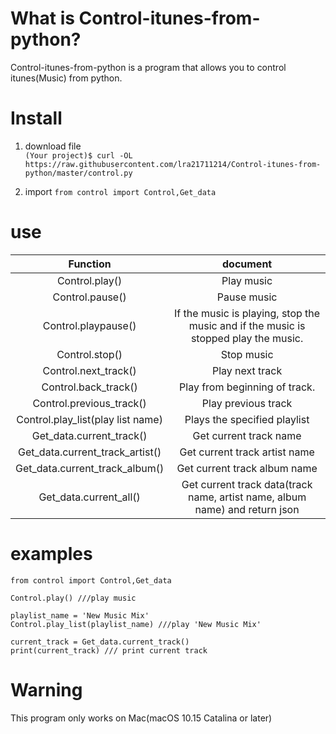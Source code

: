 # What is Control-itunes-from-python?
Control-itunes-from-python is a program that allows you to control itunes(Music) from python.
# Install
1. download file<br>
```(Your project)$ curl -OL https://raw.githubusercontent.com/lra21711214/Control-itunes-from-python/master/control.py```

2. import
```from control import Control,Get_data```

# use
|Function|document|
|:---:|:---:|
|Control.play()|Play music|
|Control.pause()|Pause music|
|Control.playpause()|If the music is playing, stop the music and if the music is stopped play the music.|
|Control.stop()|Stop music|
|Control.next_track()|Play next track|
|Control.back_track()|Play from beginning of track.|
|Control.previous_track()|Play previous track|
|Control.play_list(play list name)|Plays the specified playlist|
|Get_data.current_track()|Get current track name|
|Get_data.current_track_artist()|Get current track artist name|
|Get_data.current_track_album()|Get current track album name|
|Get_data.current_all()|Get current track data(track name, artist name, album name) and return json|

# examples
```
from control import Control,Get_data

Control.play() ///play music

playlist_name = 'New Music Mix'
Control.play_list(playlist_name) ///play 'New Music Mix'

current_track = Get_data.current_track()
print(current_track) /// print current track
```
# Warning
This program only works on Mac(macOS 10.15 Catalina or later)
